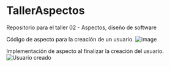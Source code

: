 # TallerAspectos
Repositorio para el taller 02 - Aspectos, diseño de software

Código de aspecto para la creación de un usuario. 
![image](https://user-images.githubusercontent.com/107958944/196826139-c64fd869-00e0-4643-ba74-f26724a16f93.png)

Implementación de aspecto al finalizar la creación del usuario.
![Usuario creado](https://user-images.githubusercontent.com/107958944/196826009-4799e02d-19d8-4ff0-8640-5ab9b14d8f4d.PNG)
